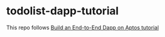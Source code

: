 # todolist-dapp-tutorial

This repo follows [Build an End-to-End Dapp on Aptos tutorial](https://aptos.dev/tutorials/build-e2e-dapp/e2e-dapp-index)
